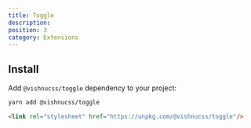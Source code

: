 ```yaml
---
title: Toggle
description: 
position: 3
category: Extensions
---
```


## Install

Add `@vishnucss/toggle` dependency to your project:

<code-group>
  <code-block label="YARN" active>

  ```bash
  yarn add @vishnucss/toggle
  ```

  </code-block>
  <code-block label="CDN">

  ```html
<link rel="stylesheet" href="https://unpkg.com/@vishnucss/toggle"/>
  ```

  </code-block>
</code-group>
